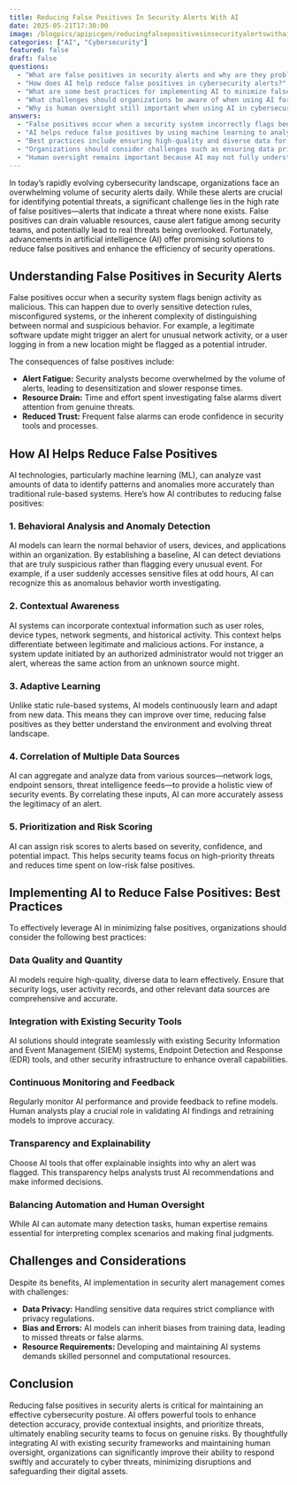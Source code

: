 ```yaml
---
title: Reducing False Positives In Security Alerts With AI
date: 2025-05-21T17:30:00
image: /blogpics/apipicgen/reducingfalsepositivesinsecurityalertswithai-6SPPTXDOJG.jpg
categories: ["AI", "Cybersecurity"]
featured: false
draft: false
questions:
  - "What are false positives in security alerts and why are they problematic?"
  - "How does AI help reduce false positives in cybersecurity alerts?"
  - "What are some best practices for implementing AI to minimize false positives?"
  - "What challenges should organizations be aware of when using AI for security alert management?"
  - "Why is human oversight still important when using AI in cybersecurity?"
answers:
  - "False positives occur when a security system incorrectly flags benign activity as malicious. They are problematic because they cause alert fatigue among security teams, drain resources by requiring investigation of non-threats, and can reduce trust in security tools, potentially leading to real threats being overlooked."
  - "AI helps reduce false positives by using machine learning to analyze large amounts of data, learn normal behavior patterns, incorporate contextual information, adapt over time, correlate multiple data sources, and prioritize alerts based on risk scores. This leads to more accurate detection and fewer unnecessary alerts."
  - "Best practices include ensuring high-quality and diverse data for training AI models, integrating AI solutions with existing security tools like SIEM and EDR, continuously monitoring AI performance with human feedback, choosing AI tools that provide explainable insights, and balancing automation with human oversight."
  - "Organizations should consider challenges such as ensuring data privacy compliance, addressing potential biases and errors in AI models, and managing the resource requirements including skilled personnel and computational power needed to develop and maintain AI systems."
  - "Human oversight remains important because AI may not fully understand complex scenarios or context, and human analysts are needed to validate AI findings, provide feedback for model improvement, interpret nuanced situations, and make final decisions to ensure accurate and effective threat response."
---
```

In today’s rapidly evolving cybersecurity landscape, organizations face an overwhelming volume of security alerts daily. While these alerts are crucial for identifying potential threats, a significant challenge lies in the high rate of false positives—alerts that indicate a threat where none exists. False positives can drain valuable resources, cause alert fatigue among security teams, and potentially lead to real threats being overlooked. Fortunately, advancements in artificial intelligence (AI) offer promising solutions to reduce false positives and enhance the efficiency of security operations.

## Understanding False Positives in Security Alerts

False positives occur when a security system flags benign activity as malicious. This can happen due to overly sensitive detection rules, misconfigured systems, or the inherent complexity of distinguishing between normal and suspicious behavior. For example, a legitimate software update might trigger an alert for unusual network activity, or a user logging in from a new location might be flagged as a potential intruder.

The consequences of false positives include:

- **Alert Fatigue:** Security analysts become overwhelmed by the volume of alerts, leading to desensitization and slower response times.
- **Resource Drain:** Time and effort spent investigating false alarms divert attention from genuine threats.
- **Reduced Trust:** Frequent false alarms can erode confidence in security tools and processes.

## How AI Helps Reduce False Positives

AI technologies, particularly machine learning (ML), can analyze vast amounts of data to identify patterns and anomalies more accurately than traditional rule-based systems. Here’s how AI contributes to reducing false positives:

### 1. Behavioral Analysis and Anomaly Detection

AI models can learn the normal behavior of users, devices, and applications within an organization. By establishing a baseline, AI can detect deviations that are truly suspicious rather than flagging every unusual event. For example, if a user suddenly accesses sensitive files at odd hours, AI can recognize this as anomalous behavior worth investigating.

### 2. Contextual Awareness

AI systems can incorporate contextual information such as user roles, device types, network segments, and historical activity. This context helps differentiate between legitimate and malicious actions. For instance, a system update initiated by an authorized administrator would not trigger an alert, whereas the same action from an unknown source might.

### 3. Adaptive Learning

Unlike static rule-based systems, AI models continuously learn and adapt from new data. This means they can improve over time, reducing false positives as they better understand the environment and evolving threat landscape.

### 4. Correlation of Multiple Data Sources

AI can aggregate and analyze data from various sources—network logs, endpoint sensors, threat intelligence feeds—to provide a holistic view of security events. By correlating these inputs, AI can more accurately assess the legitimacy of an alert.

### 5. Prioritization and Risk Scoring

AI can assign risk scores to alerts based on severity, confidence, and potential impact. This helps security teams focus on high-priority threats and reduces time spent on low-risk false positives.

## Implementing AI to Reduce False Positives: Best Practices

To effectively leverage AI in minimizing false positives, organizations should consider the following best practices:

### Data Quality and Quantity

AI models require high-quality, diverse data to learn effectively. Ensure that security logs, user activity records, and other relevant data sources are comprehensive and accurate.

### Integration with Existing Security Tools

AI solutions should integrate seamlessly with existing Security Information and Event Management (SIEM) systems, Endpoint Detection and Response (EDR) tools, and other security infrastructure to enhance overall capabilities.

### Continuous Monitoring and Feedback

Regularly monitor AI performance and provide feedback to refine models. Human analysts play a crucial role in validating AI findings and retraining models to improve accuracy.

### Transparency and Explainability

Choose AI tools that offer explainable insights into why an alert was flagged. This transparency helps analysts trust AI recommendations and make informed decisions.

### Balancing Automation and Human Oversight

While AI can automate many detection tasks, human expertise remains essential for interpreting complex scenarios and making final judgments.

## Challenges and Considerations

Despite its benefits, AI implementation in security alert management comes with challenges:

- **Data Privacy:** Handling sensitive data requires strict compliance with privacy regulations.
- **Bias and Errors:** AI models can inherit biases from training data, leading to missed threats or false alarms.
- **Resource Requirements:** Developing and maintaining AI systems demands skilled personnel and computational resources.

## Conclusion

Reducing false positives in security alerts is critical for maintaining an effective cybersecurity posture. AI offers powerful tools to enhance detection accuracy, provide contextual insights, and prioritize threats, ultimately enabling security teams to focus on genuine risks. By thoughtfully integrating AI with existing security frameworks and maintaining human oversight, organizations can significantly improve their ability to respond swiftly and accurately to cyber threats, minimizing disruptions and safeguarding their digital assets.